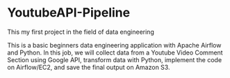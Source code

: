 # YoutubeAPI-Pipeline
This my first project in the field of data engineering

This is a basic beginners data engineering application with Apache Airflow and Python. In this job, we will collect data from a Youtube Video Comment Section using Google API, transform data with Python, implement the code on Airflow/EC2, and save the final output on Amazon S3.


